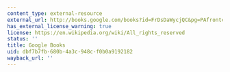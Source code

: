 ```yaml
---
content_type: external-resource
external_url: http://books.google.com/books?id=FrDsDaWycjQC&pg=PAfrontcover
has_external_license_warning: true
license: https://en.wikipedia.org/wiki/All_rights_reserved
status: ''
title: Google Books
uid: dbf7b7fb-680b-4a3c-948c-f0b0a9192182
wayback_url: ''
---
```

